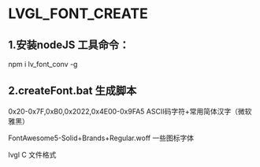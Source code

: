 # LVGL_FONT_CREATE

## 1.安装nodeJS 工具命令：

npm i lv_font_conv -g

## 2.createFont.bat 生成脚本

0x20-0x7F,0xB0,0x2022,0x4E00-0x9FA5 ASCII码字符+常用简体汉字（微软雅黑）

FontAwesome5-Solid+Brands+Regular.woff 一些图标字体

lvgl C 文件格式